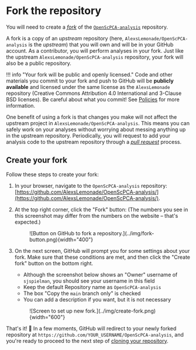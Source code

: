 # Fork the repository

You will need to create a [_fork_](https://docs.github.com/en/pull-requests/collaborating-with-pull-requests/working-with-forks/fork-a-repo#about-forks) of the [`OpenScPCA-analysis`](https://github.com/AlexsLemonade/OpenScPCA-analysis/) repository.

A fork is a copy of an _upstream_ repository (here, `AlexsLemonade/OpenScPCA-analysis` is the _upstream_) that you will own and will be in your GitHub account.
As a contributor, you will perform analyses in your fork.
Just like the upstream `AlexsLemonade/OpenScPCA-analysis` repository, your fork will also be a public repository.

!!! info "Your fork will be public and openly licensed."
	Code and other materials you commit to your fork and push to GitHub will be **publicly available** and licensed under the same license as the `AlexsLemonade` repository (Creative Commons Attribution 4.0 International and 3-Clause BSD licenses).
	Be careful about what you commit!
    See [Policies](../policies/index.md) for more information.

One benefit of using a fork is that changes you make will not affect the upstream project in `AlexsLemonade/OpenScPCA-analysis`.
This means you can safely work on your analyses without worrying about messing anything up in the upstream repository.
Periodically, you will request to add your analysis code to the upstream repository through a [_pull request_](STUB_LINK) process.

## Create your fork

Follow these steps to create your fork:

1. In your browser, navigate to the `OpenScPCA-analysis` repository: [https://github.com/AlexsLemonade/OpenScPCA-analysis/](https://github.com/AlexsLemonade/OpenScPCA-analysis/).


1. At the top right corner, click the "Fork" button:
(The numbers you see in this screenshot may differ from the numbers on the website – that's expected.)
    <!-- keep this tabbed in to enable numbered list -->
    <figure markdown="span">
        ![Button on GitHub to fork a repository.](../img/fork-button.png){width="400"}
    </figure>


1. On the next screen, GitHub will prompt you for some settings about your fork.
Make sure that these conditions are met, and then click the "Create fork" button on the bottom right.
    - Although the screenshot below shows an "Owner" username of `sjspielman`, you should see your username in this field
    - Keep the default Repository name as `OpenScPCA-analysis`
    - The box "Copy the `main` branch only" is checked
    - You can add a description if you want, but it is not necessary
    <figure markdown="span">
        ![Screen to set up new fork.](../img/create-fork.png){width="600"}
    </figure>


That's it! 🎉
In a few moments, GitHub will redirect to your newly forked repository at `https://github.com/YOUR_USERNAME/OpenScPCA-analysis`, and you're ready to proceed to the next step of [cloning your repository](./clone-the-repo.md).
